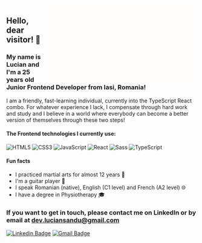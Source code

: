 <img align="right" width="400px" height="200px" src="https://github.com/sandu-lucian/sandu-lucian/blob/master/gifs/Hi.gif">

## Hello, dear visitor! 👋

### My name is Lucian and I'm a 25 years old Junior Frontend Developer from Iasi, Romania!

I am a friendly, fast-learning individual, currently into the TypeScript React combo. For whatever experience I lack, I compensate through hard work and study and I believe in a world where everybody can become a better version of themselves through these two steps!

#### The Frontend technologies I currently use:
![HTML5](https://img.shields.io/badge/-HTML5-%23E44D27?style=flat-square&logo=html5&logoColor=ffffff)
![CSS3](https://img.shields.io/badge/-CSS3-%231572B6?style=flat-square&logo=css3)
![JavaScript](https://img.shields.io/badge/-JavaScript-black?style=flat-square&logo=javascript)
![React](https://img.shields.io/badge/-React-%23282C34?style=flat-square&logo=react)
![Sass](https://img.shields.io/badge/-Sass-%23CC6699?style=flat-square&logo=sass&logoColor=ffffff)
![TypeScript](https://img.shields.io/badge/-TypeScript-%232f74c0?style=flat-square&logo=typescript&logoColor=ffffff)

#### Fun facts
- I practiced martial arts for almost 12 years :muscle:
- I'm a guitar player :musical_note:
- I speak Romanian (native), English (C1 level) and French (A2 level) :globe_with_meridians:
- I have a degree in Physiotherapy :mortar_board:

### If you want to get in touch, please contact me on LinkedIn or by email at dev.luciansandu@gmail.com

[![Linkedin Badge](https://img.shields.io/badge/-LinkedIn-blue?style=flat-square&logo=Linkedin&logoColor=white&link=https://www.linkedin.com/in/lucian-sandu/)](https://www.linkedin.com/in/lucian-sandu/)
[![Gmail Badge](https://img.shields.io/badge/-Gmail-c14438?style=flat-square&logo=Gmail&logoColor=white&link=mailto:dev.luciansandu@gmail.com)](mailto:dev.luciansandu@gmail.com)
